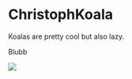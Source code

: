 # ChristophKoala

Koalas are pretty cool but also lazy.

Blubb

![](https://upload.wikimedia.org/wikipedia/commons/4/49/Koala_climbing_tree.jpg)
